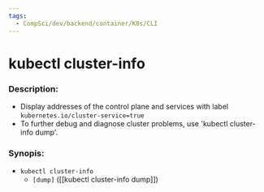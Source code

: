 ```yaml
---
tags:
  - CompSci/dev/backend/container/K8s/CLI
---
```

# kubectl cluster-info
### Description:
- Display addresses of the control plane and services with label `kubernetes.io/cluster-service=true`
- To further debug and diagnose cluster problems, use 'kubectl cluster-info dump'.
### Synopis:
- `kubectl cluster-info`
	- `[dump]` ([[kubectl cluster-info dump]])